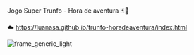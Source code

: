 
Jogo Super Trunfo - Hora de aventura 🃏🎲

☁️ https://luanasa.github.io/trunfo-horadeaventura/index.html

![frame_generic_light](https://github.com/luanasa/trunfo-horadeaventura/assets/38231334/10573333-1e06-4a85-bfb5-ae5a4dc92eb0)

